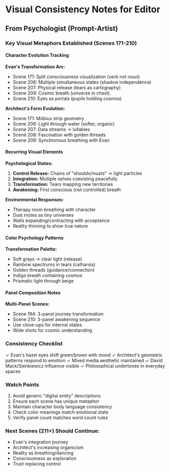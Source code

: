 # Visual Consistency Notes for Editor
## From Psychologist (Prompt-Artist)

### Key Visual Metaphors Established (Scenes 171-210)

#### Character Evolution Tracking

**Evan's Transformation Arc:**
- Scene 171: Split consciousness visualization (verb not noun)
- Scene 206: Multiple simultaneous states (shadow independence)
- Scene 207: Physical release (tears as cartography)
- Scene 209: Cosmic breath (universe in chest)
- Scene 210: Eyes as portals (pupils holding cosmos)

**Architect's Form Evolution:**
- Scene 171: Möbius strip geometry
- Scene 206: Light through water (softer, organic)
- Scene 207: Data streams → lullabies
- Scene 208: Fascination with golden threads
- Scene 209: Synchronous breathing with Evan

#### Recurring Visual Elements

**Psychological States:**
1. **Control Release:** Chains of "shoulds/musts" → light particles
2. **Integration:** Multiple selves coexisting peacefully
3. **Transformation:** Tears mapping new territories
4. **Awakening:** First conscious (not controlled) breath

**Environmental Responses:**
- Therapy room breathing with character
- Dust motes as tiny universes
- Walls expanding/contracting with acceptance
- Reality thinning to show true nature

#### Color Psychology Patterns

**Transformation Palette:**
- Soft grays → clear light (release)
- Rainbow spectrums in tears (catharsis)
- Golden threads (guidance/connection)
- Indigo breath containing cosmos
- Prismatic light through beige

#### Panel Composition Notes

**Multi-Panel Scenes:**
- Scene 194: 3-panel journey transformation
- Scene 210: 3-panel awakening sequence
- Use close-ups for internal states
- Wide shots for cosmic understanding

### Consistency Checklist

✓ Evan's hazel eyes shift green/brown with mood
✓ Architect's geometric patterns respond to emotion
✓ Mixed media aesthetic maintained
✓ David Mack/Sienkiewicz influence visible
✓ Philosophical undertones in everyday spaces

### Watch Points

1. Avoid generic "digital entity" descriptions
2. Ensure each scene has unique metaphor
3. Maintain character body language consistency
4. Check color meanings match emotional state
5. Verify panel count matches word count rules

### Next Scenes (211+) Should Continue:
- Evan's integration journey
- Architect's increasing organicism  
- Reality as breathing/dancing
- Consciousness as exploration
- Trust replacing control